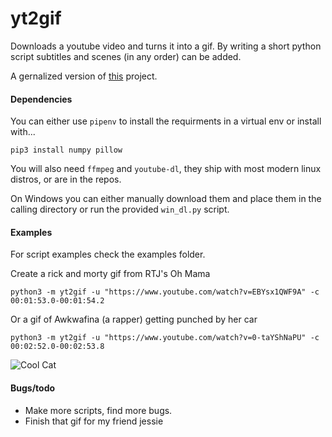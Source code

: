 # yt2gif
Downloads a youtube video and turns it into a gif. By writing a short python script subtitles and scenes (in any order) can be added.

A gernalized version of [this](https://github.com/1-Sisyphe/youCanCodeAGif) project. 

#### Dependencies 

You can either use `pipenv` to install the requirments in a virtual env or install with...

    pip3 install numpy pillow
	
You will also need `ffmpeg` and `youtube-dl`, they ship with most modern linux distros, or are in the repos.

On Windows you can either manually download them and place them in the calling directory or run the provided `win_dl.py` script.

#### Examples

For script examples check the examples folder.

Create a rick and morty gif from RTJ's Oh Mama

    python3 -m yt2gif -u "https://www.youtube.com/watch?v=EBYsx1QWF9A" -c 00:01:53.0-00:01:54.2
    
Or a gif of Awkwafina (a rapper) getting punched by her car

    python3 -m yt2gif -u "https://www.youtube.com/watch?v=0-taYShNaPU" -c 00:02:52.0-00:02:53.8

![Cool Cat](https://raw.githubusercontent.com/aanunez/yt2gif/master/gifs/awkwafina.gif)

#### Bugs/todo

* Make more scripts, find more bugs.
* Finish that gif for my friend jessie
